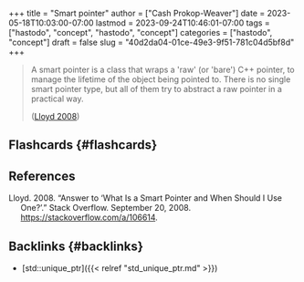 +++
title = "Smart pointer"
author = ["Cash Prokop-Weaver"]
date = 2023-05-18T10:03:00-07:00
lastmod = 2023-09-24T10:46:01-07:00
tags = ["hastodo", "concept", "hastodo", "concept"]
categories = ["hastodo", "concept"]
draft = false
slug = "40d2da04-01ce-49e3-9f51-781c04d5bf8d"
+++

> A smart pointer is a class that wraps a 'raw' (or 'bare') C++ pointer, to manage the lifetime of the object being pointed to. There is no single smart pointer type, but all of them try to abstract a raw pointer in a practical way.
>
> (<a href="#citeproc_bib_item_1">Lloyd 2008</a>)


## Flashcards {#flashcards}

## References

<style>.csl-entry{text-indent: -1.5em; margin-left: 1.5em;}</style><div class="csl-bib-body">
  <div class="csl-entry"><a id="citeproc_bib_item_1"></a>Lloyd. 2008. “Answer to ‘What Is a Smart Pointer and When Should I Use One?’.” Stack Overflow. September 20, 2008. <a href="https://stackoverflow.com/a/106614">https://stackoverflow.com/a/106614</a>.</div>
</div>


## Backlinks {#backlinks}

-   [std::unique_ptr]({{< relref "std_unique_ptr.md" >}})
